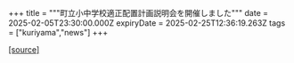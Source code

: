 +++
title = """町立小中学校適正配置計画説明会を開催しました"""
date = 2025-02-05T23:30:00.000Z
expiryDate = 2025-02-25T12:36:19.263Z
tags = ["kuriyama","news"]
+++


[[source]](https://www.town.kuriyama.hokkaido.jp/site/mirai/30113.html)
